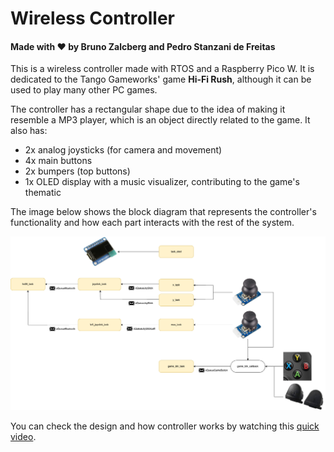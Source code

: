 # Wireless Controller

#### Made with ❤️ by Bruno Zalcberg and Pedro Stanzani de Freitas

This is a wireless controller made with RTOS and a Raspberry Pico W. It is dedicated to the Tango Gameworks' game **Hi-Fi Rush**, although it can be used to play many other PC games. 

The controller has a rectangular shape due to the idea of making it resemble a MP3 player, which is an object directly related to the game. It also has:

- 2x analog joysticks (for camera and movement)
- 4x main buttons
- 2x bumpers (top buttons)
- 1x OLED display with a music visualizer, contributing to the game's thematic

The image below shows the block diagram that represents the controller's functionality and how each part interacts with the rest of the system. 

![Firmware diagram.](./docs/firmware-diagram.png)

You can check the design and how controller works by watching this [quick video](https://www.youtube.com/watch?v=WvBX_weRk6g).
